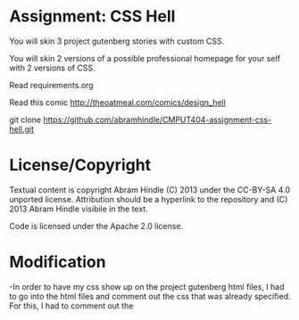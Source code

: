 Assignment: CSS Hell
====================

You will skin 3 project gutenberg stories with custom CSS.

You will skin 2 versions of a possible professional homepage for your
self with 2 versions of CSS.

Read requirements.org

Read this comic http://theoatmeal.com/comics/design_hell

git clone https://github.com/abramhindle/CMPUT404-assignment-css-hell.git

License/Copyright
=================

Textual content is copyright Abram Hindle (C) 2013 under the CC-BY-SA
4.0 unported license. Attribution should be a hyperlink to the
repository and (C) 2013 Abram Hindle visibile in the text.

Code is licensed under the Apache 2.0 license.


Modification
============
-In order to have my css show up on the project gutenberg html files,
I had to go into the html files and comment out the css that was
already specified. For this, I had to comment out the <style> header.
I then had to the point the html files towards my css file using the
following line under the <meta> tag:
<link rel="stylesheet" href="styles.css">

-All css that was previously included in the html files has been
commented out. All proceeding css in the styles.css file is my own code.

-Code, outside help, and sources have been attributed below.

Story Source
============

Allice's Adventures in Wonderland
http://www.gutenberg.org/files/11/11-h/11-h.htm
The Prince
http://www.gutenberg.org/files/1232/1232-h/1232-h.htm
War and Peace
http://www.gutenberg.org/files/2600/2600-h/2600-h.htm

Code Reference
==============
-TODO
-Help with CSS referencing outside css file.
https://www.w3schools.com/html/html_css.asp
-Old paper background:
https://previews.123rf.com/images/me67kz/me67kz1701/me67kz170100126/72521404-aged-paper-background-natural-old-paper-texture-for-the-design-.jpg
